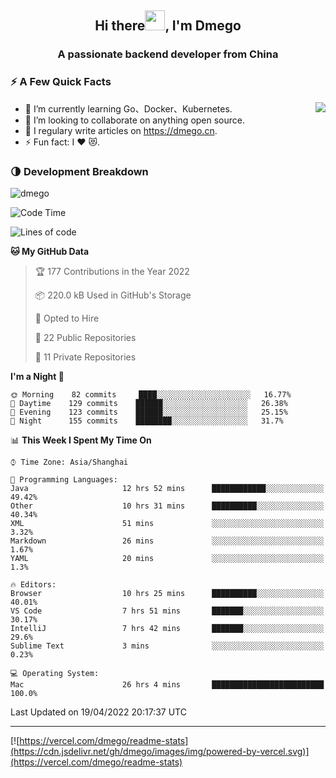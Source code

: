 <h2 align="center">Hi there<img src="https://cdn.jsdelivr.net/gh/dmego/images/img/Hi.gif" height="32" />, I'm Dmego </h2>
<h3 align="center">A passionate backend developer from China</h3>

### ⚡️ A Few Quick Facts

<img align="right" src="https://readme-stats-dmego.vercel.app/api?username=dmego&show_icons=true&icon_color=1573B3&hide_title=true&text_color=718096&bg_color=00000000&hide_border=true"/>

<ul>
    <li> 🌱 I’m currently learning Go、Docker、Kubernetes.</li>
    <li> 👯 I’m looking to collaborate on anything open source.</li>
    <li> 📝 I regulary write articles on <a href="https://dmego.cn">https://dmego.cn</a>.</li>
    <li> ⚡ Fun fact: I ❤️ 😻.</li>
</ul>

### 🌗 Development Breakdown

<img src="https://komarev.com/ghpvc/?username=dmego" alt="dmego" />

<!--START_SECTION:waka-->
![Code Time](http://img.shields.io/badge/Code%20Time-1%2C156%20hrs%2015%20mins-blue)

![Lines of code](https://img.shields.io/badge/From%20Hello%20World%20I%27ve%20Written-246%20Thousand%20lines%20of%20code-blue)

**🐱 My GitHub Data** 

> 🏆 177 Contributions in the Year 2022
 > 
> 📦 220.0 kB Used in GitHub's Storage 
 > 
> 💼 Opted to Hire
 > 
> 📜 22 Public Repositories 
 > 
> 🔑 11 Private Repositories  
 > 
**I'm a Night 🦉** 

```text
🌞 Morning    82 commits     ████░░░░░░░░░░░░░░░░░░░░░   16.77% 
🌆 Daytime    129 commits    ██████░░░░░░░░░░░░░░░░░░░   26.38% 
🌃 Evening    123 commits    ██████░░░░░░░░░░░░░░░░░░░   25.15% 
🌙 Night      155 commits    ████████░░░░░░░░░░░░░░░░░   31.7%

```


📊 **This Week I Spent My Time On** 

```text
⌚︎ Time Zone: Asia/Shanghai

💬 Programming Languages: 
Java                     12 hrs 52 mins      ████████████░░░░░░░░░░░░░   49.42% 
Other                    10 hrs 31 mins      ██████████░░░░░░░░░░░░░░░   40.34% 
XML                      51 mins             ░░░░░░░░░░░░░░░░░░░░░░░░░   3.32% 
Markdown                 26 mins             ░░░░░░░░░░░░░░░░░░░░░░░░░   1.67% 
YAML                     20 mins             ░░░░░░░░░░░░░░░░░░░░░░░░░   1.3%

🔥 Editors: 
Browser                  10 hrs 25 mins      ██████████░░░░░░░░░░░░░░░   40.01% 
VS Code                  7 hrs 51 mins       ███████░░░░░░░░░░░░░░░░░░   30.17% 
IntelliJ                 7 hrs 42 mins       ███████░░░░░░░░░░░░░░░░░░   29.6% 
Sublime Text             3 mins              ░░░░░░░░░░░░░░░░░░░░░░░░░   0.23%

💻 Operating System: 
Mac                      26 hrs 4 mins       █████████████████████████   100.0%

```


 Last Updated on 19/04/2022 20:17:37 UTC
<!--END_SECTION:waka-->

---

[![https://vercel.com/dmego/readme-stats](https://cdn.jsdelivr.net/gh/dmego/images/img/powered-by-vercel.svg)](https://vercel.com/dmego/readme-stats)

